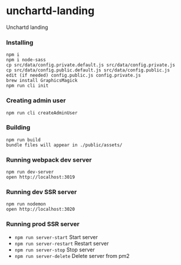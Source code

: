 unchartd-landing
=====================

Unchartd landing

### Installing
```
npm i
npm i node-sass
cp src/data/config.private.default.js src/data/config.private.js
cp src/data/config.public.default.js src/data/config.public.js
edit (if needed) config.public.js config.private.js
brew install GraphicsMagick
npm run cli init
```

### Creating admin user
```
npm run cli createAdminUser
```

### Building
```
npm run build
bundle files will appear in ./public/assets/
```

### Running webpack dev server
```
npm run dev-server
open http://localhost:3019
```

### Running dev SSR server
```
npm run nodemon
open http://localhost:3020
```

### Running prod SSR server
* `npm run server-start`  Start server
* `npm run server-restart` Restart server
* `npm run server-stop` Stop server
* `npm run server-delete` Delete server from pm2
